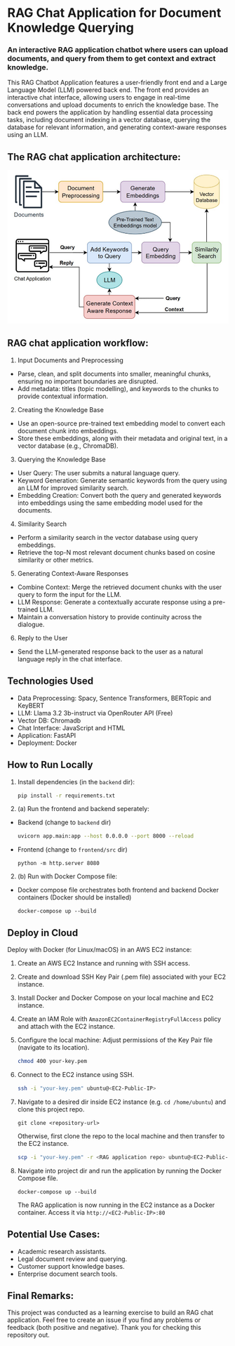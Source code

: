 
# RAG Chat Application for Document Knowledge Querying
### An interactive RAG application chatbot where users can upload documents, and query from them to get context and extract knowledge.

This RAG Chatbot Application features a user-friendly front end and a Large Language Model (LLM) powered back end. The front end provides an interactive chat interface, allowing users to engage in real-time conversations and upload documents to enrich the knowledge base. The back end powers the application by handling essential data processing tasks, including document indexing in a vector database, querying the database for relevant information, and generating context-aware responses using an LLM.

## The RAG chat application architecture:

![RAG_architecture.jpg](images/RAG_architecture.jpg)

## RAG chat application workflow:

1. Input Documents and Preprocessing
- Parse, clean, and split documents into smaller, meaningful chunks, ensuring no important boundaries are disrupted.
- Add metadata: titles (topic modelling), and keywords to the chunks to provide contextual information.

2. Creating the Knowledge Base
- Use an open-source pre-trained text embedding model to convert each document chunk into embeddings.
- Store these embeddings, along with their metadata and original text, in a vector database (e.g., ChromaDB).

3. Querying the Knowledge Base
- User Query: The user submits a natural language query.
- Keyword Generation: Generate semantic keywords from the query using an LLM for improved similarity search.
- Embedding Creation: Convert both the query and generated keywords into embeddings using the same embedding model used for the documents.

4. Similarity Search
- Perform a similarity search in the vector database using query embeddings.
- Retrieve the top-N most relevant document chunks based on cosine similarity or other metrics.

5. Generating Context-Aware Responses
- Combine Context: Merge the retrieved document chunks with the user query to form the input for the LLM.
- LLM Response: Generate a contextually accurate response using a pre-trained LLM.
- Maintain a conversation history to provide continuity across the dialogue.

6. Reply to the User
- Send the LLM-generated response back to the user as a natural language reply in the chat interface.

## Technologies Used
- Data Preprocessing: Spacy, Sentence Transformers, BERTopic and KeyBERT
- LLM: Llama 3.2 3b-instruct via OpenRouter API (Free)
- Vector DB: Chromadb
- Chat Interface: JavaScript and HTML
- Application: FastAPI
- Deployment: Docker

## How to Run Locally
1. Install dependencies (in the `backend` dir):
   ```bash
   pip install -r requirements.txt
   ```
2. (a) Run the frontend and backend seperately:
- Backend (change to `backend` dir)
   ```bash
   uvicorn app.main:app --host 0.0.0.0 --port 8000 --reload
   ```
- Frontend (change to `frontend/src` dir)
    ```
    python -m http.server 8080
    ```
2. (b) Run with Docker Compose file:
- Docker compose file orchestrates both frontend and backend Docker containers (Docker should be installed)
    ```
    docker-compose up --build
    ```

## Deploy in Cloud

Deploy with Docker (for Linux/macOS) in an AWS EC2 instance:

1. Create an AWS EC2 Instance and running with SSH access.

2. Create and download SSH Key Pair (.pem file) associated with your EC2 instance.

3. Install Docker and Docker Compose on your local machine and EC2 instance. 

4. Create an IAM Role with `AmazonEC2ContainerRegistryFullAccess` policy and attach with the EC2 
instance.

5. Configure the local machine: Adjust permissions of the Key Pair file (navigate to its location).
   ```bash 
   chmod 400 your-key.pem
   ``` 

6. Connect to the EC2 instance using SSH.
   ```bash 
   ssh -i "your-key.pem" ubuntu@<EC2-Public-IP>
   ```
7. Navigate to a desired dir inside EC2 instance (e.g. `cd /home/ubuntu`) and clone this project repo.
   ```
   git clone <repository-url>
   ```
   Otherwise, first clone the repo to the local machine and then transfer to the EC2 instance.
   ```bash 
   scp -i "your-key.pem" -r <RAG application repo> ubuntu@<EC2-Public-IP>:/home/ubuntu/
   ```

8. Navigate into project dir and run the application by running the Docker Compose file.
    ```
    docker-compose up --build
    ```
   The RAG application is now running in the EC2 instance as a Docker container. Access it via `http://<EC2-Public-IP>:80`


## Potential Use Cases:
- Academic research assistants.
- Legal document review and querying.
- Customer support knowledge bases.
- Enterprise document search tools.

## Final Remarks:
This project was conducted as a learning exercise to build an RAG chat application. Feel free to create an issue if you find any problems or feedback (both positive and negative). Thank you for checking this repository out.
